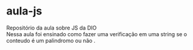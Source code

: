 # aula-js
Repositório da aula sobre JS da DIO\
Nessa aula foi ensinado como fazer uma verificação em uma string se o conteudo é um palindromo ou não .
